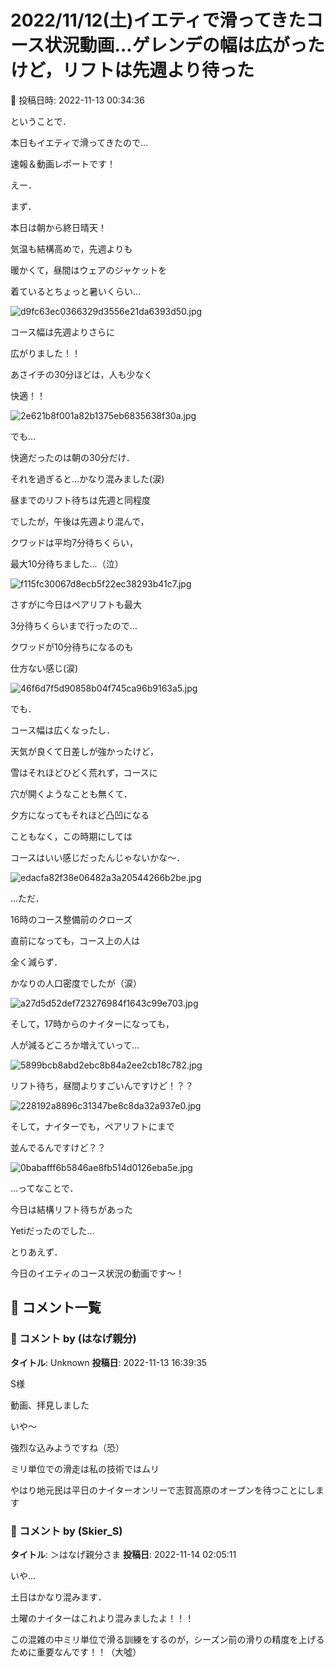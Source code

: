 # 2022/11/12(土)イエティで滑ってきたコース状況動画…ゲレンデの幅は広がったけど，リフトは先週より待った

📅 投稿日時: 2022-11-13 00:34:36

ということで．


本日もイエティで滑ってきたので…


速報＆動画レポートです！





えー．


まず．


本日は朝から終日晴天！


気温も結構高めで，先週よりも


暖かくて，昼間はウェアのジャケットを


着ているとちょっと暑いくらい…




![d9fc63ec0366329d3556e21da6393d50.jpg](images/d9fc63ec0366329d3556e21da6393d50.jpg)







コース幅は先週よりさらに


広がりました！！


あさイチの30分ほどは，人も少なく


快適！！




![2e621b8f001a82b1375eb6835638f30a.jpg](images/2e621b8f001a82b1375eb6835638f30a.jpg)







でも…


快適だったのは朝の30分だけ．


それを過ぎると…かなり混みました(涙)


昼までのリフト待ちは先週と同程度


でしたが，午後は先週より混んで，


クワッドは平均7分待ちくらい，


最大10分待ちました…（泣）




![f115fc30067d8ecb5f22ec38293b41c7.jpg](images/f115fc30067d8ecb5f22ec38293b41c7.jpg)







さすがに今日はペアリフトも最大


3分待ちくらいまで行ったので…


クワッドが10分待ちになるのも


仕方ない感じ(涙)




![46f6d7f5d90858b04f745ca96b9163a5.jpg](images/46f6d7f5d90858b04f745ca96b9163a5.jpg)







でも．


コース幅は広くなったし．


天気が良くて日差しが強かったけど，


雪はそれほどひどく荒れず，コースに


穴が開くようなことも無くて．


夕方になってもそれほど凸凹になる


こともなく，この時期にしては


コースはいい感じだったんじゃないかな～．




![edacfa82f38e06482a3a20544266b2be.jpg](images/edacfa82f38e06482a3a20544266b2be.jpg)







…ただ．


16時のコース整備前のクローズ


直前になっても，コース上の人は


全く減らず．


かなりの人口密度でしたが（涙）




![a27d5d52def723276984f1643c99e703.jpg](images/a27d5d52def723276984f1643c99e703.jpg)







そして，17時からのナイターになっても，


人が減るどころか増えていって…




![5899bcb8abd2ebc8b84a2ee2cb18c782.jpg](images/5899bcb8abd2ebc8b84a2ee2cb18c782.jpg)




リフト待ち，昼間よりすごいんですけど！？？




![228192a8896c31347be8c8da32a937e0.jpg](images/228192a8896c31347be8c8da32a937e0.jpg)







そして，ナイターでも，ペアリフトにまで


並んでるんですけど？？




![0babafff6b5846ae8fb514d0126eba5e.jpg](images/0babafff6b5846ae8fb514d0126eba5e.jpg)







…ってなことで．


今日は結構リフト待ちがあった


Yetiだったのでした…





とりあえず．


今日のイエティのコース状況の動画です～！

## 💬 コメント一覧

### 💬 コメント by (はなげ親分)
**タイトル**: Unknown
**投稿日**: 2022-11-13 16:39:35

S様

動画、拝見しました

いや～

強烈な込みようですね（恐）



ミリ単位での滑走は私の技術ではムリ

やはり地元民は平日のナイターオンリーで志賀高原のオープンを待つことにします

### 💬 コメント by (Skier_S)
**タイトル**: ＞はなげ親分さま
**投稿日**: 2022-11-14 02:05:11

いや…

土日はかなり混みます．

土曜のナイターはこれより混みましたよ！！！



この混雑の中ミリ単位で滑る訓練をするのが，シーズン前の滑りの精度を上げるために重要なんです！！（大噓）

